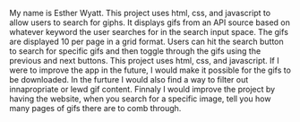 My name is Esther Wyatt. This project uses html, css, and javascript to allow users to search for giphs. It displays gifs from an API source based on whatever keyword the user searches for in the search input space. The gifs are displayed 10 per page in a grid format. Users can hit the search button to search for specific gifs and then toggle through the gifs using the previous and next buttons. 
This project uses html, css, and javascript. If I were to improve the app in the future, I would make it possible for the gifs to be downloaded. In the furture I would also find a way to filter out innapropriate or lewd gif content. Finnaly I would improve the project by having the website, when you search for a specific image, tell you how many pages of gifs there are to comb through.
